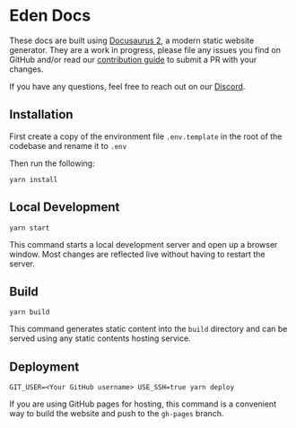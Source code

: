 # Eden Docs

These docs are built using [Docusaurus 2](https://v2.docusaurus.io/), a modern static website generator. They are a work in progress, please file any issues you find on GitHub and/or read our [contribution guide](./docs/contribution-guide.mdx) to submit a PR with your changes.

If you have any questions, feel free to reach out on our [Discord](https://discord.gg/ZhB9mpWWG3).

## Installation

First create a copy of the environment file `.env.template` in the root of the codebase and rename it to `.env`

Then run the following:

```console
yarn install
```

## Local Development

```console
yarn start
```

This command starts a local development server and open up a browser window. Most changes are reflected live without having to restart the server.

## Build

```console
yarn build
```

This command generates static content into the `build` directory and can be served using any static contents hosting service.

## Deployment

```console
GIT_USER=<Your GitHub username> USE_SSH=true yarn deploy
```

If you are using GitHub pages for hosting, this command is a convenient way to build the website and push to the `gh-pages` branch.
